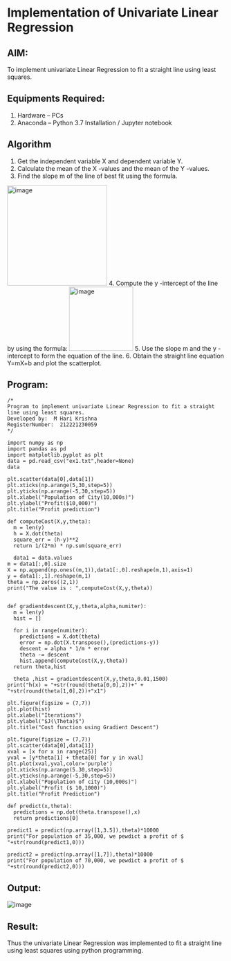 # Implementation of Univariate Linear Regression
## AIM:
To implement univariate Linear Regression to fit a straight line using least squares.

## Equipments Required:
1. Hardware – PCs
2. Anaconda – Python 3.7 Installation / Jupyter notebook

## Algorithm
1. Get the independent variable X and dependent variable Y.
2. Calculate the mean of the X -values and the mean of the Y -values.
3. Find the slope m of the line of best fit using the formula. 
<img width="231" alt="image" src="https://user-images.githubusercontent.com/93026020/192078527-b3b5ee3e-992f-46c4-865b-3b7ce4ac54ad.png">
4. Compute the y -intercept of the line by using the formula:
<img width="148" alt="image" src="https://user-images.githubusercontent.com/93026020/192078545-79d70b90-7e9d-4b85-9f8b-9d7548a4c5a4.png">
5. Use the slope m and the y -intercept to form the equation of the line.
6. Obtain the straight line equation Y=mX+b and plot the scatterplot.

## Program:
```
/*
Program to implement univariate Linear Regression to fit a straight line using least squares.
Developed by:  M Hari Krishna
RegisterNumber:  212221230059
*/

import numpy as np
import pandas as pd
import matplotlib.pyplot as plt
data = pd.read_csv("ex1.txt",header=None)
data

plt.scatter(data[0],data[1])
plt.xticks(np.arange(5,30,step=5))
plt.yticks(np.arange(-5,30,step=5))
plt.xlabel("Population of City(10,000s)")
plt.ylabel("Profit($10,000)")
plt.title("Profit prediction")

def computeCost(X,y,theta):
  m = len(y)
  h = X.dot(theta)
  square_err = (h-y)**2
  return 1/(2*m) * np.sum(square_err)

  data1 = data.values
m = data1[:,0].size
X = np.append(np.ones((m,1)),data1[:,0].reshape(m,1),axis=1)
y = data1[:,1].reshape(m,1)
theta = np.zeros((2,1)) 
print("The value is : ",computeCost(X,y,theta))


def gradientdescent(X,y,theta,alpha,numiter):
  m = len(y)
  hist = []

  for i in range(numiter):
    predictions = X.dot(theta)
    error = np.dot(X.transpose(),(predictions-y))
    descent = alpha * 1/m * error
    theta -= descent
    hist.append(computeCost(X,y,theta)) 
  return theta,hist

  theta ,hist = gradientdescent(X,y,theta,0.01,1500)
print("h(x) = "+str(round(theta[0,0],2))+" + "+str(round(theta[1,0],2))+"x1")

plt.figure(figsize = (7,7))
plt.plot(hist)
plt.xlabel("Iterations")
plt.ylabel("$J(\Theta)$")
plt.title("Cost function using Gradient Descent")

plt.figure(figsize = (7,7))
plt.scatter(data[0],data[1])
xval = [x for x in range(25)]
yval = [y*theta[1] + theta[0] for y in xval]
plt.plot(xval,yval,color='purple')
plt.xticks(np.arange(5.30,step=5))
plt.yticks(np.arange(-5,30,step=5))
plt.xlabel("Population of city (10,000s)")
plt.ylabel("Profit ($ 10,1000)")
plt.title("Profit Prediction")

def predict(x,theta):
  predictions = np.dot(theta.transpose(),x)
  return predictions[0]

predict1 = predict(np.array([1,3.5]),theta)*10000
print("For population of 35,000, we pewdict a profit of $ "+str(round(predict1,0)))

predict2 = predict(np.array([1,7]),theta)*10000
print("For population of 70,000, we pewdict a profit of $ "+str(round(predict2,0)))

```

## Output:

![image](https://user-images.githubusercontent.com/94882905/194992270-a19b0599-327f-473c-a7b3-d46a3226a0a4.png)


## Result:
Thus the univariate Linear Regression was implemented to fit a straight line using least squares using python programming.
